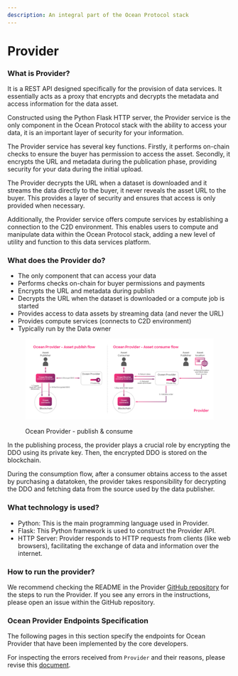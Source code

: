 ```yaml
---
description: An integral part of the Ocean Protocol stack
---
```


# Provider

### What is Provider?

It is a REST API designed specifically for the provision of data services. It essentially acts as a proxy that encrypts and decrypts the metadata and access information for the data asset.

Constructed using the Python Flask HTTP server, the Provider service is the only component in the Ocean Protocol stack with the ability to access your data, it is an important layer of security for your information.

The Provider service has several key functions. Firstly, it performs on-chain checks to ensure the buyer has permission to access the asset. Secondly, it encrypts the URL and metadata during the publication phase, providing security for your data during the initial upload.

The Provider decrypts the URL when a dataset is downloaded and it streams the data directly to the buyer, it never reveals the asset URL to the buyer. This provides a layer of security and ensures that access is only provided when necessary.

Additionally, the Provider service offers compute services by establishing a connection to the C2D environment. This enables users to compute and manipulate data within the Ocean Protocol stack, adding a new level of utility and function to this data services platform.

### What does the Provider do?

* The only component that can access your data
* Performs checks on-chain for buyer permissions and payments
* Encrypts the URL and metadata during publish
* Decrypts the URL when the dataset is downloaded or a compute job is started
* Provides access to data assets by streaming data (and never the URL)
* Provides compute services (connects to C2D environment)
* Typically run by the Data owner

<figure><img src="../../.gitbook/assets/provider.png" alt=""><figcaption><p>Ocean Provider - publish &#x26; consume</p></figcaption></figure>

In the publishing process, the provider plays a crucial role by encrypting the DDO using its private key. Then, the encrypted DDO is stored on the blockchain.

During the consumption flow, after a consumer obtains access to the asset by purchasing a datatoken, the provider takes responsibility for decrypting the DDO and fetching data from the source used by the data publisher.

### What technology is used?

* Python: This is the main programming language used in Provider.
* Flask: This Python framework is used to construct the Provider API.
* HTTP Server: Provider responds to HTTP requests from clients (like web browsers), facilitating the exchange of data and information over the internet.

### How to run the provider?

We recommend checking the README in the Provider [GitHub repository](https://github.com/oceanprotocol/provider) for the steps to run the Provider. If you see any errors in the instructions, please open an issue within the GitHub repository.

### Ocean Provider Endpoints Specification

The following pages in this section specify the endpoints for Ocean Provider that have been implemented by the core developers.

For inspecting the errors received from `Provider` and their reasons, please revise this [document](https://github.com/oceanprotocol/provider/blob/main/ocean\_provider/routes/README.md).
